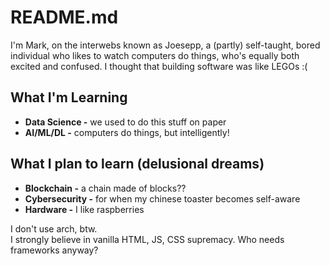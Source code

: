 # README.md

I'm Mark, on the interwebs known as Joesepp, a (partly) self-taught, bored individual who likes to watch computers do things, who's equally both excited and confused. I thought that building software was like LEGOs :(

## What I'm Learning
- **Data Science -** we used to do this stuff on paper
- **AI/ML/DL -** computers do things, but intelligently!

## What I plan to learn (delusional dreams)
- **Blockchain -** a chain made of blocks??
- **Cybersecurity -** for when my chinese toaster becomes self-aware
- **Hardware -** I like raspberries

I don't use arch, btw.<br>
I strongly believe in vanilla HTML, JS, CSS supremacy. Who needs frameworks anyway?
